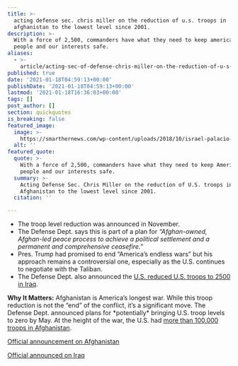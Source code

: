 ```yaml
---
title: >-
  acting defense sec. chris miller on the reduction of u.s. troops in
  afghanistan to the lowest level since 2001.
description: >-
  With a force of 2,500, commanders have what they need to keep america, our
  people and our interests safe.
aliases:
  - >-
    article/acting-sec-of-defense-chris-miller-on-the-reduction-of-u-s-troops-in-afghanistan-to-the-lowest-level-since-2001/
published: true
date: '2021-01-18T04:59:13+00:00'
publishDate: '2021-01-18T04:59:13+00:00'
lastmod: '2021-01-18T16:36:03+00:00'
tags: []
post_author: []
section: quickquotes
is_breaking: false
featured_image:
  image: >-
    https://smarthernews.com/wp-content/uploads/2018/10/israel-palacio-463979-unsplash-min.jpg
  alt: ''
featured_quote:
  quote: >-
    With a force of 2,500, commanders have what they need to keep America, our
    people and our interests safe.
  summary: >-
    Acting Defense Sec. Chris Miller on the reduction of U.S. troops in
    Afghanistan to the lowest level since 2001.
  citation: ''

---
```

*   The troop level reduction was announced in November.
*   The Defense Dept. says this is part of a plan for _“Afghan-owned, Afghan-led peace process to achieve a political settlement and a permanent and comprehensive ceasefire.”_
*   Pres. Trump had promised to end “America’s endless wars” but his approach remains a controversial one, especially as the U.S. continues to negotiate with the Taliban.
*   The Defense Dept. also announced the [U.S. reduced U.S. troops to 2500 in Iraq](\"https://www.defense.gov/Newsroom/Releases/Release/Article/2473344/statement-by-acting-defense-secretary-christopher-miller-on-force-levels-in-iraq/\").

**Why It Matters:** Afghanistan is America’s longest war. While this troop reduction is not the “end” of the conflict, it’s a significant move. The Defense Dept. announced plans for \*potentially\* bringing U.S. troop levels to zero by May. At the height of the war, the U.S. had [more than 100,000 troops in Afghanistan](\"https://www.reuters.com/article/us-usa-afghanistan-military/u-s-troops-in-afghanistan-now-down-to-2500-lowest-since-2001-pentagon-idUSKBN29K229\").

[Official announcement on Afghanistan](\"https://www.defense.gov/Newsroom/Releases/Release/Article/2473337/statement-by-acting-defense-secretary-christopher-miller-on-force-levels-in-afg/\")

[Official announced on Iraq](\"https://www.defense.gov/Newsroom/Releases/Release/Article/2473344/statement-by-acting-defense-secretary-christopher-miller-on-force-levels-in-iraq/\")